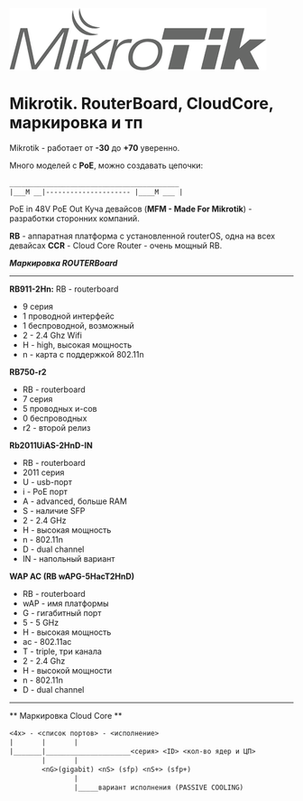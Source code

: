 ![Mikrotik](../../img/Mik.png)

# Mikrotik. RouterBoard, CloudCore, маркировка и тп

Mikrotik - работает от **-30** до **+70** уверенно.  

Много моделей с **PoE**, можно создавать цепочки:
```
__________________________________________
|___M __|--------------------- |____M ___ |
```
PoE in 48V PoE Out
Куча девайсов (**MFM - Made For Mikrotik**) - разработки сторонних компаний.

**RB** - аппаратная платформа с установленной routerOS, одна на всех девайсах
**CCR** - Cloud Core Router - очень мощный RB.

_**Маркировка ROUTERBoard**_
***********************************************************************************
**RB911-2Hn:**
RB - routerboard
  * 9 серия
  * 1 проводной интерфейс
  * 1 беспроводной, возможный
  * 2 - 2.4 Ghz Wifi
  * H - high, высокая мощность
  * n - карта с поддержкой 802.11n

**RB750-r2**
  * RB - routerboard
  * 7 серия
  * 5 проводных и-сов
  * 0 беспроводных
  * r2 - второй релиз

**Rb2011UiAS-2HnD-IN**
  * RB - routerboard
  * 2011 серия
  * U - usb-порт
  * i - PoE порт
  * A - advanced, больше RAM
  * S - наличие SFP
  * 2 - 2.4 GHz
  * H - высокая мощность
  * n - 802.11n
  * D - dual channel
  * IN - напольный вариант

**WAP AC (RB wAPG-5HacT2HnD)**
  * RB - routerboard
  * wAP - имя платформы
  * G - гигабитный порт
  * 5 - 5 GHz
  * H - высокая мощность
  * ac - 802.11ac
  * T - triple, три канала
  * 2 - 2.4 Ghz
  * H - высокой мощности
  * n - 802.11n
  * D - dual channel

***********************************************************************************

** Маркировка Cloud Core **
```
<4x> - <список портов> - <исполнение>
|       |       |
|_______|_____________________<серия> <ID> <кол-во ядер и ЦП>
        |       | 
        <nG>(gigabit) <nS> (sfp) <nS+> (sfp+)
                |
                |_____вариант исполнения (PASSIVE COOLING) 
```

